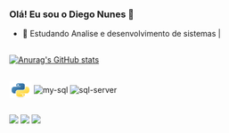 <!--
**DiegoAKSR/DiegoAKSR** is a ✨ _special_ ✨ repository because its `README.md` (this file) appears on your GitHub profile.

Here are some ideas to get you started:

- 🔭 I’m currently working on ...
- 🌱 I’m currently learning ...
- 👯 I’m looking to collaborate on ...
- 🤔 I’m looking for help with ...
- 💬 Ask me about ...
- 📫 How to reach me: ...
- 😄 Pronouns: ...
- ⚡ Fun fact: ...
-->
### Olá! Eu sou o Diego Nunes 👋

- 🌱 Estudando Analise e desenvolvimento de sistemas |

##

[![Anurag's GitHub stats](https://github-readme-stats.vercel.app/api?username=DiegoAKSR&show_icons=true&theme=radical)](https://github.com/anuraghazra/github-readme-stats)



<div style="display: inline_block"><br>
          
          

  <img align="center" alt="Python" height="30" width="40" src="https://raw.githubusercontent.com/devicons/devicon/master/icons/python/python-original.svg">

   <img align="center" alt="my-sql" height="50" width="60" src="https://cdn.jsdelivr.net/gh/devicons/devicon/icons/mysql/mysql-original-wordmark.svg" />
    
   <img align="center" alt="sql-server" height="50" width="60"  src="https://cdn.jsdelivr.net/gh/devicons/devicon/icons/microsoftsqlserver/microsoftsqlserver-plain-wordmark.svg" />
   <i class="devicon-microsoftsqlserver-plain-wordmark"></i>
   
   

     
          
          
   
          
                


</div>
  
  ##
 
<div> 
  <a href="" target="_blank"><img src="https://img.shields.io/badge/-Instagram-%23E4405F?style=for-the-badge&logo=instagram&logoColor=white" target="_blank"></a>
  <a href = "mailto:diegonmt@gmail.com"><img src="https://img.shields.io/badge/-Gmail-%23333?style=for-the-badge&logo=gmail&logoColor=white" target="_blank"></a>
  <a href="https://www.linkedin.com/in/diego-martins-208ab116a/" target="_blank"><img src="https://img.shields.io/badge/-LinkedIn-%230077B5?style=for-the-badge&logo=linkedin&logoColor=white" target="_blank"></a> 
  
</div>
